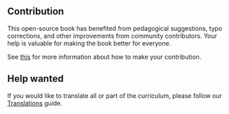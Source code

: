 ## Contribution

This open-source book has benefited from pedagogical suggestions, typo corrections, and other improvements from community contributors. Your help is valuable for making the book better for everyone.

See [this](https://github.com/open-academy/machine-learning/blob/main/CONTRIBUTION.md) for more information about how to make your contribution.


## Help wanted

If you would like to translate all or part of the curriculum, please follow our [Translations](https://github.com/open-academy/machine-learning/blob/main/TRANSLATIONS.md) guide.
